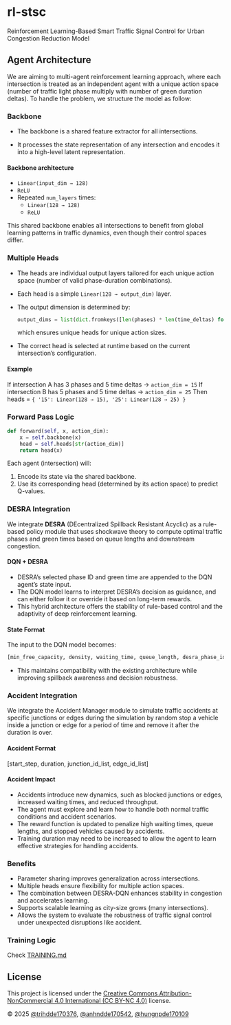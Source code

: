 # rl-stsc

Reinforcement Learning-Based Smart Traffic Signal Control for Urban Congestion Reduction Model

## Agent Architecture

We are aiming to multi-agent reinforcement learning approach, where each intersection is treated as an independent agent with a unique action space (number of traffic light phase multiply with number of green duration deltas). To handle the problem, we structure the model as follow:

### Backbone

- The backbone is a shared feature extractor for all intersections.

- It processes the state representation of any intersection and encodes it into a high-level latent representation.

#### Backbone architecture

- `Linear(input_dim → 128)`
- `ReLU`
- Repeated `num_layers` times:
  - `Linear(128 → 128)`
  - `ReLU`

This shared backbone enables all intersections to benefit from global learning patterns in traffic dynamics, even though their control spaces differ.

### Multiple Heads

- The heads are individual output layers tailored for each unique action space (number of valid phase-duration combinations).
- Each head is a simple `Linear(128 → output_dim)` layer.
- The output dimension is determined by:

  ```python
  output_dims = list(dict.fromkeys([len(phases) * len(time_deltas) for intersection in scenario]))
  ```

  which ensures unique heads for unique action sizes.

- The correct head is selected at runtime based on the current intersection’s configuration.

#### Example

If intersection A has 3 phases and 5 time deltas → `action_dim = 15`
If intersection B has 5 phases and 5 time deltas → `action_dim = 25`
Then heads = `{ '15': Linear(128 → 15), '25': Linear(128 → 25) }`

### Forward Pass Logic

```python
def forward(self, x, action_dim):
    x = self.backbone(x)
    head = self.heads[str(action_dim)]
    return head(x)
```

Each agent (intersection) will:

1. Encode its state via the shared backbone.
2. Use its corresponding head (determined by its action space) to predict Q-values.

### DESRA Integration

We integrate **DESRA** (DEcentralized Spillback Resistant Acyclic) as a rule-based policy module that uses shockwave theory to compute optimal traffic phases and green times based on queue lengths and downstream congestion.

#### DQN + DESRA

- DESRA’s selected phase ID and green time are appended to the DQN agent’s state input.
- The DQN model learns to interpret DESRA’s decision as guidance, and can either follow it or override it based on long-term rewards.
- This hybrid architecture offers the stability of rule-based control and the adaptivity of deep reinforcement learning.

#### State Format

The input to the DQN model becomes:

```python
[min_free_capacity, density, waiting_time, queue_length, desra_phase_id, desra_green_time]

```

- This maintains compatibility with the existing architecture while improving spillback awareness and decision robustness.

### Accident Integration

We integrate the Accident Manager module to simulate traffic accidents at specific junctions or edges during the simulation by random stop
a vehicle inside a junction or edge for a period of time and remove it after the duration is over.

#### Accident Format

[start_step, duration, junction_id_list, edge_id_list]

#### Accident Impact

- Accidents introduce new dynamics, such as blocked junctions or edges, increased waiting times, and reduced throughput.
- The agent must explore and learn how to handle both normal traffic conditions and accident scenarios.
- The reward function is updated to penalize high waiting times, queue lengths, and stopped vehicles caused by accidents.
- Training duration may need to be increased to allow the agent to learn effective strategies for handling accidents.

### Benefits

- Parameter sharing improves generalization across intersections.
- Multiple heads ensure flexibility for multiple action spaces.
- The combination between DESRA-DQN enhances stability in congestion and accelerates learning.
- Supports scalable learning as city-size grows (many intersections).
- Allows the system to evaluate the robustness of traffic signal control under unexpected disruptions like accident.

### Training Logic

Check [TRAINING.md](TRAINING.md)

## License

This project is licensed under the [Creative Commons Attribution-NonCommercial 4.0 International (CC BY-NC 4.0)](https://creativecommons.org/licenses/by-nc/4.0/) license.

© 2025 [@trihdde170376](https://github.com/ductridev), [@anhndde170542](https://github.com/Anhsturdy), [@hungnpde170109](https://github.com/NekoTom12343)
